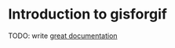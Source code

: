 # Introduction to gisforgif

TODO: write [great documentation](http://jacobian.org/writing/great-documentation/what-to-write/)
